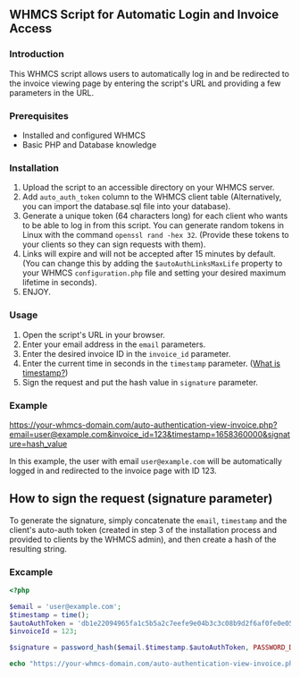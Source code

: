 ## WHMCS Script for Automatic Login and Invoice Access

### Introduction

This WHMCS script allows users to automatically log in and be redirected to the invoice viewing page by entering the script's URL and providing a few parameters in the URL.

### Prerequisites

* Installed and configured WHMCS
* Basic PHP and Database knowledge

### Installation

1. Upload the script to an accessible directory on your WHMCS server.
2. Add `auto_auth_token` column to the WHMCS client table (Alternatively, you can import the database.sql file into your database).
3. Generate a unique token (64 characters long) for each client who wants to be able to log in from this script. You can generate random tokens in Linux with the command `openssl rand -hex 32`. (Provide these tokens to your clients so they can sign requests with them).
4. Links will expire and will not be accepted after 15 minutes by default. (You can change this by adding the `$autoAuthLinksMaxLife` property to your WHMCS `configuration.php` file and setting your desired maximum lifetime in seconds).
4. ENJOY.

### Usage

1. Open the script's URL in your browser.
2. Enter your email address in the `email` parameters.
3. Enter the desired invoice ID in the `invoice_id` parameter.
4. Enter the current time in seconds in the `timestamp` parameter. ([What is timestamp?](https://en.wikipedia.org/wiki/Unix_time))
5. Sign the request and put the hash value in `signature` parameter.

### Example

https://your-whmcs-domain.com/auto-authentication-view-invoice.php?email=user@example.com&invoice_id=123&timestamp=1658360000&signature=hash_value

In this example, the user with email `user@example.com` will be automatically logged in and redirected to the invoice page with ID 123.

## How to sign the request (signature parameter)

To generate the signature, simply concatenate the `email`, `timestamp` and the client's auto-auth token (created in step 3 of the installation process and provided to clients by the WHMCS admin), and then create a hash of the resulting string.

### Excample

```php
<?php

$email = 'user@example.com';
$timestamp = time();
$autoAuthToken = 'db1e22094965fa1c5b5a2c7eefe9e04b3c3c08b9d2f6af0fe0e0554af45d821b';
$invoiceId = 123;

$signature = password_hash($email.$timestamp.$autoAuthToken, PASSWORD_DEFAULT);

echo "https://your-whmcs-domain.com/auto-authentication-view-invoice.php?email={$email}&invoice_id={$invoiceId}&timestamp={$timestamp}&signature={$signature}";
